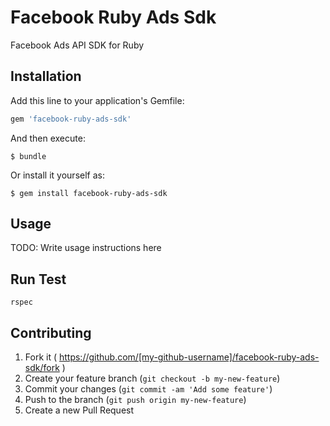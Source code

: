 # Facebook Ruby Ads Sdk

Facebook Ads API SDK for Ruby

## Installation

Add this line to your application's Gemfile:

```ruby
gem 'facebook-ruby-ads-sdk'
```

And then execute:

    $ bundle

Or install it yourself as:

    $ gem install facebook-ruby-ads-sdk

## Usage

TODO: Write usage instructions here

## Run Test

`rspec`

## Contributing

1. Fork it ( https://github.com/[my-github-username]/facebook-ruby-ads-sdk/fork )
2. Create your feature branch (`git checkout -b my-new-feature`)
3. Commit your changes (`git commit -am 'Add some feature'`)
4. Push to the branch (`git push origin my-new-feature`)
5. Create a new Pull Request
